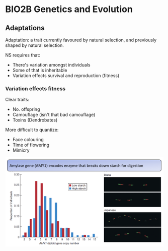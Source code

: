 # BIO2B Genetics and Evolution

## Adaptations
Adaptation: a trait currently favoured by natural selection, and previously shaped by natural selection.

NS requires that: 
* There's variation amongst individuals
* Some of that is inheritable
* Variation effects survival and reproduction (fitness)

### Variation effects fitness
Clear traits:
* No. offspring
* Camouflage (isn't that bad camouflage)
* Toxins (Dendrobates)


More difficult to quantize:
* Face colouring
* Time of flowering
* Mimicry

![Variation](variationexample.png)



